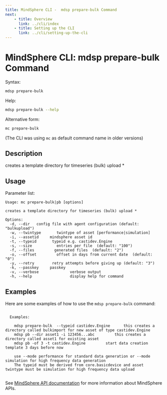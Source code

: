 ```yaml
---
title: MindSphere CLI -  mdsp prepare-bulk Command
next:
    - title: Overview
      link: ../cli/index
    - title: Setting up the CLI
      link: ../cli/setting-up-the-cli
---
```


# MindSphere CLI: mdsp prepare-bulk Command

Syntax:

```bash
mdsp prepare-bulk
```

Help:

```bash
mdsp prepare-bulk --help
```

Alternative form:

```bash
mc prepare-bulk
```

(The CLI was using `mc` as default command name in older versions)

## Description

creates a template directory for timeseries (bulk) upload *

## Usage

Parameter list:

```text
Usage: mc prepare-bulk|pb [options]

creates a template directory for timeseries (bulk) upload *

Options:
  -d, --dir   config file with agent configuration (default: "bulkupload")
  -w, --twintype       twintype of asset [performance|simulation]
  -i, --assetid     mindsphere asset id
  -t, --typeid       typeid e.g. castidev.Engine
  -s, --size           entries per file  (default: "100")
  -f, --files         generated files  (default: "2")
  -o, --offset         offset in days from current date  (default: "0")
  -y, --retry        retry attempts before giving up (default: "3")
  -k, --passkey     passkey
  -v, --verbose              verbose output
  -h, --help                 display help for command

```

## Examples

Here are some examples of how to use the `mdsp prepare-bulk` command:

```text

  Examples:

    mdsp prepare-bulk  --typeid castidev.Engine 	 this creates a directory called bulkimport for new asset of type castidev.Engine
    mdsp pb --dir asset1 -i 123456...abc 		 this creates a directory called asset1 for existing asset
    mdsp pb -of 3 -t castidev.Engine 		 start data creation template 3 days before now

	use --mode performance for standard data generation or --mode simulation for high frequency data generation 
	The typeid must be derived from core.basicdevice and asset twintype must be simulation for high frequency data upload


```

See [MindSphere API documentation](https://documentation.mindsphere.io/MindSphere/apis/index.html) for more information about MindSphere APIs.